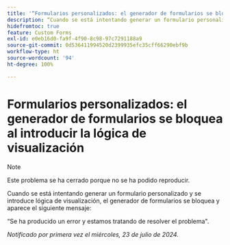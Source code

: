 ```yaml
---
title: '“Formularios personalizados: el generador de formularios se bloquea al introducir la lógica de visualización”'
description: “Cuando se está intentando generar un formulario personalizado y se introduce lógica de visualización, el generador de formularios se bloquea y aparece un mensaje”.
hidefromtoc: true
feature: Custom Forms
exl-id: e0eb16d0-fa9f-4f90-8c98-97c7291188a9
source-git-commit: 0d536411994520d2399935efc35cff66290ebf9b
workflow-type: ht
source-wordcount: '94'
ht-degree: 100%

---
```


# Formularios personalizados: el generador de formularios se bloquea al introducir la lógica de visualización

>[!NOTE]
>
>Este problema se ha cerrado porque no se ha podido reproducir.

Cuando se está intentando generar un formulario personalizado y se introduce lógica de visualización, el generador de formularios se bloquea y aparece el siguiente mensaje:

“Se ha producido un error y estamos tratando de resolver el problema&quot;. 

_Notificado por primera vez el miércoles, 23 de julio de 2024._
